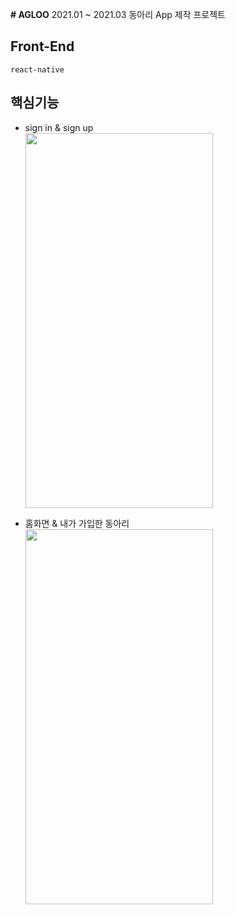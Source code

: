 __# AGLOO__
2021.01 ~ 2021.03 동아리 App 제작 프로젝트
## Front-End
    react-native
  
## 핵심기능
* sign in & sign up   
   <img src="https://user-images.githubusercontent.com/77534983/110496386-c482f300-8138-11eb-97a7-48c1c0875698.gif" width="300" height="600" />

* 홈화면 & 내가 가입한 동아리   
  <img src="https://user-images.githubusercontent.com/77534983/110771603-07121000-829e-11eb-99a6-128c7f0d0034.gif" width="300" height="600" />

    

